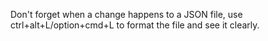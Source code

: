 Don't forget when a change happens to a JSON file, use ctrl+alt+L/option+cmd+L to format the file and see it clearly.
